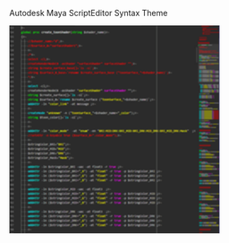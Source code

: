 Autodesk Maya ScriptEditor Syntax Theme

![syntax_image.png](https://github.com/teionn/maya-script-editor-syntax/blob/master/image/syntax_image.png)
